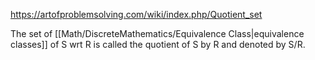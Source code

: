 https://artofproblemsolving.com/wiki/index.php/Quotient_set

The set of [[Math/DiscreteMathematics/Equivalence Class|equivalence classes]] of S wrt R is called the quotient of S by R and denoted by S/R.
